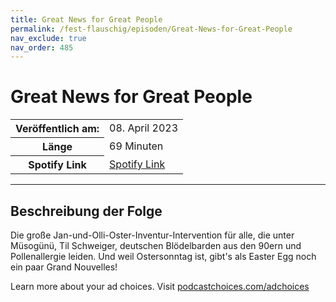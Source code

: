 ```yaml
---
title: Great News for Great People
permalink: /fest-flauschig/episoden/Great-News-for-Great-People
nav_exclude: true
nav_order: 485
---
```


# Great News for Great People
<table class="resp-table dcf-table dcf-table-responsive dcf-table-bordered dcf-table-striped dcf-w-100%">
                    <tbody>
                        <tr>
                            <th scope="row">Veröffentlich am:</th>
                            <td data-label="Veröffentlich am:">08. April 2023</td>
                        </tr>
                        <tr>
                            <th scope="row">Länge </th>
                            <td data-label="Länge ">69 Minuten</td>
                        </tr><tr>
                                <th scope="row">Spotify Link</th>
                                <td data-label="Spotify Link"><a href="https://open.spotify.com/episode/5RDMILFMaIQADry9wSvPNg">Spotify Link</a></td>
                            </tr></tbody>
                </table>

***

## Beschreibung der Folge

<div>
<p>Die große Jan-und-Olli-Oster-Inventur-Intervention für alle, die unter Müsogünü, Til Schweiger, deutschen Blödelbarden aus den 90ern und Pollenallergie leiden. Und weil Ostersonntag ist, gibt&#39;s als Easter Egg noch ein paar Grand Nouvelles! </p><p> </p><p>Learn more about your ad choices. Visit <a href="https://podcastchoices.com/adchoices" rel="nofollow">podcastchoices.com/adchoices</a></p>  
</div>

